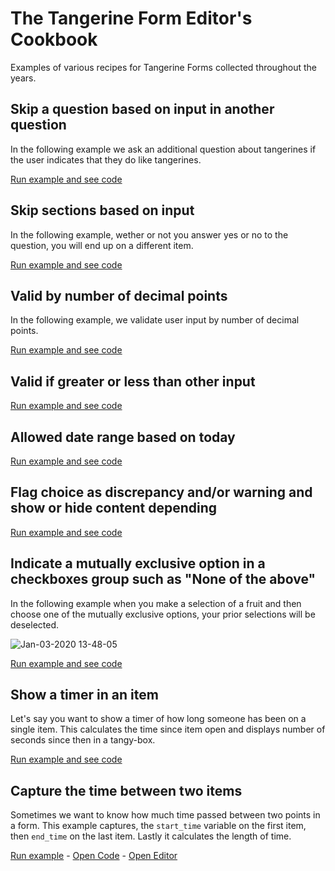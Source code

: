 # The Tangerine Form Editor's Cookbook
Examples of various recipes for Tangerine Forms collected throughout the years.

## Skip a question based on input in another question
In the following example we ask an additional question about tangerines if the user indicates that they do like tangerines.

[Run example and see code](https://codepen.io/rjsteinert/pen/QWwQwPJ)

## Skip sections based on input
In the following example, wether or not you answer yes or no to the question, you will end up on a different item.

[Run example and see code](https://codepen.io/rjsteinert/pen/WNbjPjZ)



## Valid by number of decimal points
In the following example, we validate user input by number of decimal points.

[Run example and see code](https://codepen.io/rjsteinert/pen/bGNWzrr)


## Valid if greater or less than other input
[Run example and see code](https://codepen.io/rjsteinert/pen/jOEGbGK)


## Allowed date range based on today
[Run example and see code](https://codepen.io/rjsteinert/pen/mdyBeLm)


## Flag choice as discrepancy and/or warning and show or hide content depending
[Run example and see code](https://codepen.io/rjsteinert/pen/eYmGGbM)


## Indicate a mutually exclusive option in a checkboxes group such as "None of the above"
In the following example when you make a selection of a fruit and then choose one of the mutually exclusive options, your prior selections will be deselected.

![Jan-03-2020 13-48-05](https://user-images.githubusercontent.com/156575/71742567-37efed00-2e30-11ea-999c-9afe2e0b9492.gif)

[Run example and see code](https://codepen.io/rjsteinert/pen/WNbMveY)


## Show a timer in an item
Let's say you want to show a timer of how long someone has been on a single item. This calculates the time since item open and displays number of seconds since then in a tangy-box.

[Run example and see code](https://codepen.io/rjsteinert/pen/abzYqvb)


## Capture the time between two items
Sometimes we want to know how much time passed between two points in a form. This example captures, the `start_time` variable on the first item, then `end_time` on the last item. Lastly it calculates the length of time.

[Run example](https://fluorescent-value.glitch.me/) - [Open Code](https://glitch.com/edit/#!/fluorescent-value) - [Open Editor](https://delightful-vicuna.glitch.me/)


